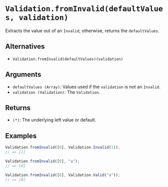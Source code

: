 # `Validation.fromInvalid(defaultValues, validation)`

Extracts the value out of an `Invalid`; otherwise, returns the `defaultValues`.

## Alternatives

* `Validation.fromInvalid(defaultValues)(validation)`

## Arguments

* `defaultValues (Array)`: Values used if the `validation` is not an `Invalid`.
* `validation (Validation)`: The `Validation`.

## Returns

* `(*)`: The underlying left value or default.

## Examples

```javascript
Validation.fromInvalid([0], Validation.Invalid(1));
// => [1]

Validation.fromInvalid([0], "a");
// => [0]

Validation.fromInvalid([0], Validation.Valid("a"));
// => [0]
```
